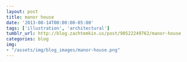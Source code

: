```yaml
---
layout: post
title: manor house
date: '2013-08-14T00:00:00-05:00'
tags: ['illustration', 'architectural']
tumblr_url: http://blog.zachtemkin.us/post/90522249762/manor-house
categories: blog
img: 
- "/assets/img/blog_images/manor-house.png" 
---
```


